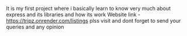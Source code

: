 It is my first project where i basically learn to know very much about express and its libraries and how its work
Website link - https://tripz.onrender.com/listings
plss visit and dont forget to send your queries and any opinion
